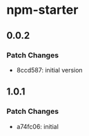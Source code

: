 # npm-starter

## 0.0.2

### Patch Changes

- 8ccd587: initial version

## 1.0.1

### Patch Changes

- a74fc06: initial
